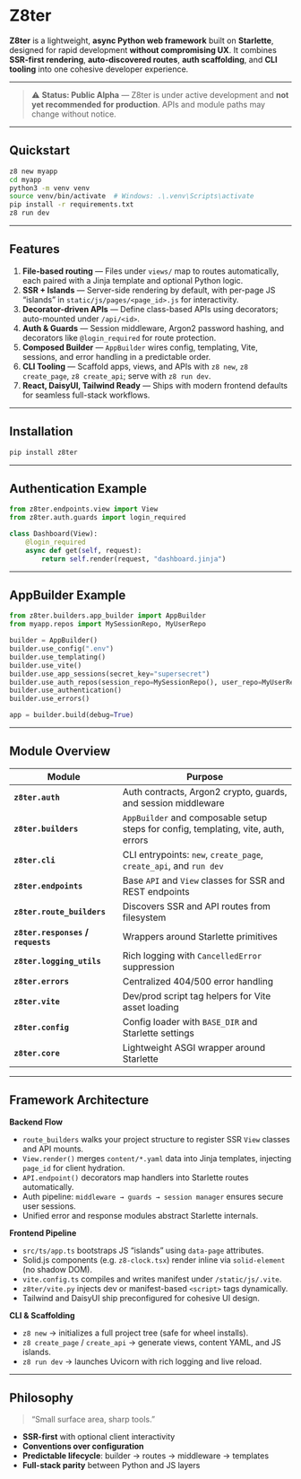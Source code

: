 # Z8ter

**Z8ter** is a lightweight, **async Python web framework** built on **Starlette**, designed for rapid development **without compromising UX**. It combines **SSR-first rendering**, **auto-discovered routes**, **auth scaffolding**, and **CLI tooling** into one cohesive developer experience.

---

> ⚠️ **Status: Public Alpha** — Z8ter is under active development and **not yet recommended for production**. APIs and module paths may change without notice.

---

## Quickstart

```bash
z8 new myapp
cd myapp
python3 -m venv venv
source venv/bin/activate  # Windows: .\.venv\Scripts\activate
pip install -r requirements.txt
z8 run dev
```

---

## Features

1. **File-based routing** — Files under `views/` map to routes automatically, each paired with a Jinja template and optional Python logic.
2. **SSR + Islands** — Server-side rendering by default, with per-page JS “islands” in `static/js/pages/<page_id>.js` for interactivity.
3. **Decorator-driven APIs** — Define class-based APIs using decorators; auto-mounted under `/api/<id>`.
4. **Auth & Guards** — Session middleware, Argon2 password hashing, and decorators like `@login_required` for route protection.
5. **Composed Builder** — `AppBuilder` wires config, templating, Vite, sessions, and error handling in a predictable order.
6. **CLI Tooling** — Scaffold apps, views, and APIs with `z8 new`, `z8 create_page`, `z8 create_api`; serve with `z8 run dev`.
7. **React, DaisyUI, Tailwind Ready** — Ships with modern frontend defaults for seamless full-stack workflows.

---

## Installation

```bash
pip install z8ter
```

---

## Authentication Example

```python
from z8ter.endpoints.view import View
from z8ter.auth.guards import login_required

class Dashboard(View):
    @login_required
    async def get(self, request):
        return self.render(request, "dashboard.jinja")
```

---

## AppBuilder Example

```python
from z8ter.builders.app_builder import AppBuilder
from myapp.repos import MySessionRepo, MyUserRepo

builder = AppBuilder()
builder.use_config(".env")
builder.use_templating()
builder.use_vite()
builder.use_app_sessions(secret_key="supersecret")
builder.use_auth_repos(session_repo=MySessionRepo(), user_repo=MyUserRepo())
builder.use_authentication()
builder.use_errors()

app = builder.build(debug=True)
```

---

## Module Overview

| Module                             | Purpose                                                                            |
| ---------------------------------- | ---------------------------------------------------------------------------------- |
| **`z8ter.auth`**                   | Auth contracts, Argon2 crypto, guards, and session middleware                      |
| **`z8ter.builders`**               | `AppBuilder` and composable setup steps for config, templating, vite, auth, errors |
| **`z8ter.cli`**                    | CLI entrypoints: `new`, `create_page`, `create_api`, and `run dev`                 |
| **`z8ter.endpoints`**              | Base `API` and `View` classes for SSR and REST endpoints                           |
| **`z8ter.route_builders`**         | Discovers SSR and API routes from filesystem                                       |
| **`z8ter.responses` / `requests`** | Wrappers around Starlette primitives                                               |
| **`z8ter.logging_utils`**          | Rich logging with `CancelledError` suppression                                     |
| **`z8ter.errors`**                 | Centralized 404/500 error handling                                                 |
| **`z8ter.vite`**                   | Dev/prod script tag helpers for Vite asset loading                                 |
| **`z8ter.config`**                 | Config loader with `BASE_DIR` and Starlette settings                               |
| **`z8ter.core`**                   | Lightweight ASGI wrapper around Starlette                                          |

---

## Framework Architecture

**Backend Flow**

- `route_builders` walks your project structure to register SSR `View` classes and API mounts.
- `View.render()` merges `content/*.yaml` data into Jinja templates, injecting `page_id` for client hydration.
- `API.endpoint()` decorators map handlers into Starlette routes automatically.
- Auth pipeline: `middleware → guards → session manager` ensures secure user sessions.
- Unified error and response modules abstract Starlette internals.

**Frontend Pipeline**

- `src/ts/app.ts` bootstraps JS “islands” using `data-page` attributes.
- Solid.js components (e.g. `z8-clock.tsx`) render inline via `solid-element` (no shadow DOM).
- `vite.config.ts` compiles and writes manifest under `/static/js/.vite`.
- `z8ter/vite.py` injects dev or manifest-based `<script>` tags dynamically.
- Tailwind and DaisyUI ship preconfigured for cohesive UI design.

**CLI & Scaffolding**

- `z8 new` → initializes a full project tree (safe for wheel installs).
- `z8 create_page` / `create_api` → generate views, content YAML, and JS islands.
- `z8 run dev` → launches Uvicorn with rich logging and live reload.

---

## Philosophy

> “Small surface area, sharp tools.”

- **SSR-first** with optional client interactivity
- **Conventions over configuration**
- **Predictable lifecycle**: builder → routes → middleware → templates
- **Full-stack parity** between Python and JS layers
